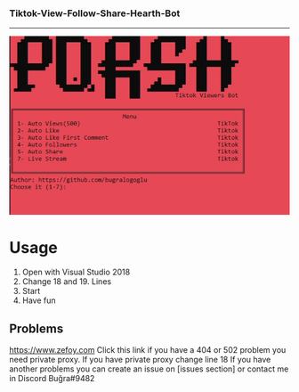 ### Tiktok-View-Follow-Share-Hearth-Bot
------


![Bot](https://raw.githubusercontent.com/bugralogoglu/Tiktok-View-Follow-Share-Hearth-Bot/master/ss.jpg)

# Usage

1) Open with Visual Studio 2018
2) Change 18 and 19. Lines
3) Start
4) Have fun

## Problems

https://www.zefoy.com Click this link if you have a 404 or 502 problem you need private proxy.
If you have private proxy change line 18
If you have another problems you can create an issue on [issues section] or contact me in Discord Buğra#9482

